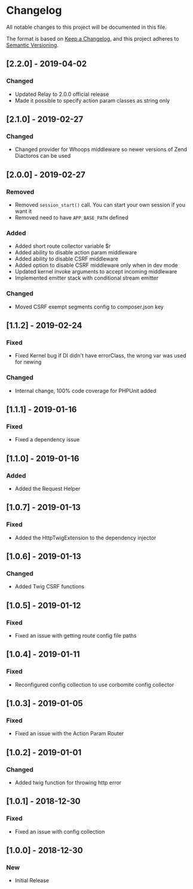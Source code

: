 # Changelog
All notable changes to this project will be documented in this file.

The format is based on [Keep a Changelog](https://keepachangelog.com/en/1.0.0/),
and this project adheres to [Semantic Versioning](https://semver.org/spec/v2.0.0.html).

## [2.2.0] - 2019-04-02
### Changed
- Updated Relay to 2.0.0 official release
- Made it possible to specify action param classes as string only

## [2.1.0] - 2019-02-27
### Changed
- Changed provider for Whoops middleware so newer versions of Zend Diactoros can be used

## [2.0.0] - 2019-02-27
### Removed
- Removed `session_start()` call. You can start your own session if you want it
- Removed need to have `APP_BASE_PATH` defined
###  Added
- Added short route collector variable $r
- Added ability to disable action param middleware
- Added ability to disable CSRF middleware
- Added option to disable CSRF middleware only when in dev mode
- Updated kernel invoke arguments to accept incoming middleware
- Implemented emitter stack with conditional stream emitter
### Changed
- Moved CSRF exempt segments config to composer.json key

## [1.1.2] - 2019-02-24
### Fixed
- Fixed Kernel bug if DI didn't have errorClass, the wrong var was used for newing
### Changed
- Internal change, 100% code coverage for PHPUnit added

## [1.1.1] - 2019-01-16
### Fixed
- Fixed a dependency issue

## [1.1.0] - 2019-01-16
### Added
- Added the Request Helper

## [1.0.7] - 2019-01-13
### Fixed
- Added the HttpTwigExtension to the dependency injector

## [1.0.6] - 2019-01-13
### Changed
- Added Twig CSRF functions

## [1.0.5] - 2019-01-12
### Fixed
- Fixed an issue with getting route config file paths

## [1.0.4] - 2019-01-11
### Fixed
- Reconfigured config collection to use corbomite config collector

## [1.0.3] - 2019-01-05
### Fixed
- Fixed an issue with the Action Param Router

## [1.0.2] - 2019-01-01
### Changed
- Added twig function for throwing http error

## [1.0.1] - 2018-12-30
### Fixed
- Fixed an issue with config collection

## [1.0.0] - 2018-12-30
### New
- Initial Release
